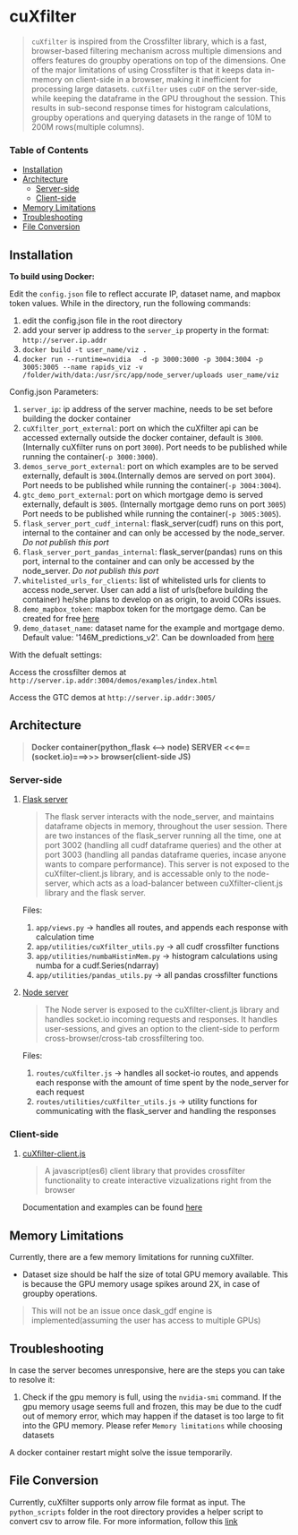 
# cuXfilter
> `cuXfilter` is inspired from the Crossfilter library, which is a fast, browser-based filtering mechanism across multiple dimensions and offers features do groupby operations on top of the dimensions. One of the major limitations of using Crossfilter is that it keeps data in-memory on client-side in a browser, making it inefficient for processing large datasets. `cuXfilter` uses `cuDF` on the server-side, while keeping the dataframe in the GPU throughout the session. This results in sub-second response times for histogram calculations, groupby operations and querying datasets in the range of 10M to 200M rows(multiple columns).

### Table of Contents
- [Installation](#installation)
- [Architecture](#architecture)
    - [Server-side](#server-side)
    - [Client-side](#client-side)
- [Memory Limitations](#memory-limitations)
- [Troubleshooting](#troubleshooting)
- [File Conversion](#file-conversion)


## Installation
**To build using Docker:**

Edit the `config.json` file to reflect accurate IP, dataset name, and mapbox token values. While in the directory, run the following commands:

1. edit the config.json file in the root directory
2. add your server ip address to the `server_ip` property in the format: `http://server.ip.addr`
3. `docker build -t user_name/viz .`
4. `docker run --runtime=nvidia  -d -p 3000:3000 -p 3004:3004 -p 3005:3005 --name rapids_viz -v /folder/with/data:/usr/src/app/node_server/uploads user_name/viz`

Config.json Parameters:

1. `server_ip`: ip address of the server machine, needs to be set before building the docker container
2. `cuXfilter_port_external`: port on which the cuXfilter api can be accessed externally outside the docker container, default is `3000`. (Internally cuXfilter runs on port `3000`). Port needs to be published while running the container(`-p 3000:3000`).
3. `demos_serve_port_external`: port on which examples are to be served externally, default is `3004`.(Internally demos are served on port `3004`). Port needs to be published while running the container(`-p 3004:3004`).
4. `gtc_demo_port_external`: port on which mortgage demo is served externally, default is `3005`. (Internally mortgage demo runs on port `3005`) Port needs to be published while running the container(`-p 3005:3005`).
5. `flask_server_port_cudf_internal`: flask_server(cudf) runs on this port, internal to the container and can only be accessed by the node_server. *Do not publish this port*
6. `flask_server_port_pandas_internal`: flask_server(pandas) runs on this port, internal to the container and can only be accessed by the node_server. *Do not publish this port*
7. `whitelisted_urls_for_clients`: list of whitelisted urls for clients to access node_server. User can add a list of urls(before building the container) he/she plans to develop on as origin, to avoid CORs issues.
8. `demo_mapbox_token`: mapbox token for the mortgage demo. Can be created for free [here](https://www.mapbox.com/help/define-access-token/)
9. `demo_dataset_name`: dataset name for the example and mortgage demo. Default value: '146M_predictions_v2'. Can be downloaded from [here](https://drive.google.com/open?id=12HiPwoxmmLsWhQHQMgyzxTk4za_Y7XRh)


With the defualt settings:

Access the crossfilter demos at `http://server.ip.addr:3004/demos/examples/index.html`

Access the GTC demos at `http://server.ip.addr:3005/`


## Architecture
> **Docker container(python_flask <--> node) SERVER  <<<===(socket.io)===>>> browser(client-side JS)**

### Server-side
1. [Flask server](flask_server)

    > The flask server interacts with the node_server, and maintains dataframe objects in memory, throughout the user session. There are two instances of the flask_server running all the time, one at port 3002 (handling all cudf dataframe queries) and the other at port 3003 (handling all pandas dataframe queries, incase anyone wants to compare performance). This server is not exposed to the cuXfilter-client.js library, and is accessable only to the node-server, which acts as a load-balancer between cuXfilter-client.js library and the flask server.

    Files:
    1. `app/views.py` -> handles all routes, and appends each response with calculation time
    2. `app/utilities/cuXfilter_utils.py` -> all cudf crossfilter functions
    3. `app/utilities/numbaHistinMem.py` -> histogram calculations using numba for a cudf.Series(ndarray)
    4. `app/utilities/pandas_utils.py` -> all pandas crossfilter functions



2. [Node server](node_server)

    > The Node server is exposed to the cuXfilter-client.js library and handles socket.io incoming requests and responses. It handles user-sessions, and gives an option to the client-side to perform cross-browser/cross-tab crossfiltering too.

    Files:
    1. `routes/cuXfilter.js` -> handles all socket-io routes, and appends each response with the amount of time spent by the node_server for each request
    2. `routes/utilities/cuXfilter_utils.js` -> utility functions for communicating with the flask_server and handling the responses

### Client-side
1. [cuXfilter-client.js](client_side)

    > A javascript(es6) client library that provides crossfilter functionality to create interactive vizualizations right from the browser

    Documentation and examples can be found [here](client_side)



## Memory Limitations
Currently, there are a few memory limitations for running cuXfilter.

- Dataset size should be half the size of total GPU memory available. This is because the GPU memory usage spikes around 2X, in case of groupby operations.

>  This will not be an issue once dask_gdf engine is implemented(assuming the user has access to multiple GPUs)



## Troubleshooting
In case the server becomes unresponsive, here are the steps you can take to resolve it:

1. Check if the gpu memory is full, using the `nvidia-smi` command. If the gpu memory usage seems full and frozen, this may be due to the cudf out of memory error, which may happen if the dataset is too large to fit into the GPU memory. Please refer `Memory limitations` while choosing datasets

A docker container restart might solve the issue temporarily.



## File Conversion
Currently, cuXfilter supports only arrow file format as input. The `python_scripts` folder in the root directory provides a helper script to convert csv to arrow file. For more information, follow this [link](python_scripts)
